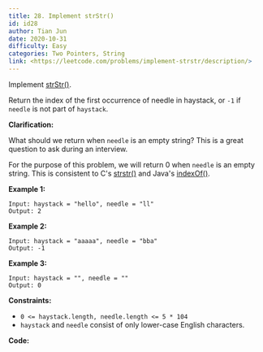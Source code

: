```yaml
---
title: 28. Implement strStr()
id: id28
author: Tian Jun
date: 2020-10-31
difficulty: Easy
categories: Two Pointers, String
link: <https://leetcode.com/problems/implement-strstr/description/>
---
```


Implement [strStr()](http://www.cplusplus.com/reference/cstring/strstr/).

Return the index of the first occurrence of needle in haystack, or `-1` if
`needle` is not part of `haystack`.

**Clarification:**

What should we return when `needle` is an empty string? This is a great
question to ask during an interview.

For the purpose of this problem, we will return 0 when `needle` is an empty
string. This is consistent to C's
[strstr()](http://www.cplusplus.com/reference/cstring/strstr/) and Java's
[indexOf()](https://docs.oracle.com/javase/7/docs/api/java/lang/String.html#indexOf\(java.lang.String\)).



**Example 1:**
            
	Input: haystack = "hello", needle = "ll"    
	Output: 2    

**Example 2:**
            
	Input: haystack = "aaaaa", needle = "bba"    
	Output: -1    

**Example 3:**
            
	Input: haystack = "", needle = ""    
	Output: 0    



**Constraints:**

  * `0 <= haystack.length, needle.length <= 5 * 104`
  * `haystack` and `needle` consist of only lower-case English characters.


**Code:**

